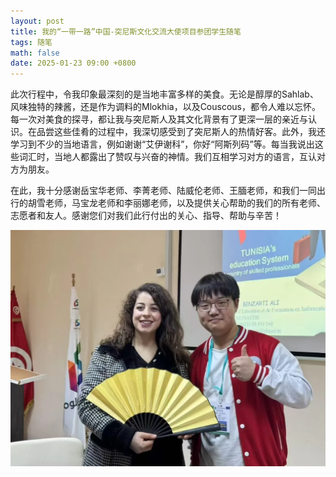 ```yaml
---
layout: post
title: 我的“一带一路”中国-突尼斯文化交流大使项目参团学生随笔
tags: 随笔
math: false
date: 2025-01-23 09:00 +0800
---
```


此次行程中，令我印象最深刻的是当地丰富多样的美食。无论是醇厚的Sahlab、风味独特的辣酱，还是作为调料的Mlokhia，以及Couscous，都令人难以忘怀。每一次对美食的探寻，都让我与突尼斯人及其文化背景有了更深一层的亲近与认识。在品尝这些佳肴的过程中，我深切感受到了突尼斯人的热情好客。此外，我还学习到不少的当地语言，例如谢谢“艾伊谢科”，你好“阿斯列码”等。每当我说出这些词汇时，当地人都露出了赞叹与兴奋的神情。我们互相学习对方的语言，互认对方为朋友。                

在此，我十分感谢岳宝华老师、李菁老师、陆威伦老师、王腼老师，和我们一同出行的胡雪老师，马宝龙老师和李丽娜老师，以及提供关心帮助的我们的所有老师、志愿者和友人。感谢您们对我们此行付出的关心、指导、帮助与辛苦！                        

![2025-01-23](/images/2025-01-23.png)        
